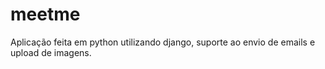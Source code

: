 # meetme
Aplicação feita em python utilizando django, suporte ao envio de emails e upload de imagens.
